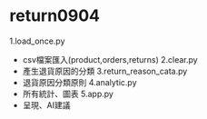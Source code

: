 # return0904

1.load_once.py
  - csv檔案匯入(product,orders,returns)
2.clear.py
  - 產生退貨原因的分類
3.return_reason_cata.py
  - 退貨原因分類原則
4.analytic.py
  - 所有統計、圖表
5.app.py
  - 呈現、AI建議